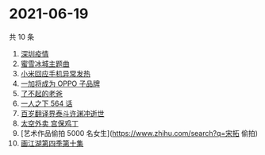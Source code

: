 # 2021-06-19

共 10 条

<!-- BEGIN ZHIHUSEARCH -->
<!-- 最后更新时间 Sat Jun 19 2021 11:10:01 GMT+0800 (China Standard Time) -->
1. [深圳疫情](https://www.zhihu.com/search?q=深圳疫情)
1. [蜜雪冰城主题曲](https://www.zhihu.com/search?q=蜜雪冰城)
1. [小米回应手机异常发热](https://www.zhihu.com/search?q=小米)
1. [一加将成为 OPPO 子品牌](https://www.zhihu.com/search?q=一加)
1. [了不起的老爸](https://www.zhihu.com/search?q=了不起的老爸)
1. [一人之下 564 话](https://www.zhihu.com/search?q=一人之下)
1. [百岁翻译界泰斗许渊冲逝世](https://www.zhihu.com/search?q=许渊冲)
1. [太空外卖 宫保鸡丁](https://www.zhihu.com/search?q=太空外卖)
1. [艺术作品偷拍 5000 名女生](https://www.zhihu.com/search?q=宋拓 偷拍)
1. [画江湖第四季第十集](https://www.zhihu.com/search?q=画江湖之不良人第四季)
<!-- END ZHIHUSEARCH -->
